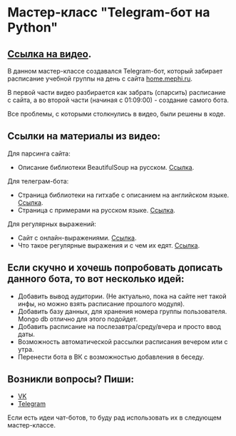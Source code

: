 # Мастер-класс "Telegram-бот на Python"
## [Ссылка на видео](https://vk.com/icismephi?w=wall-127643835_2213).

В данном мастер-классе создавался Telegram-бот, который забирает  
расписание учебной группы на день с сайта [home.mephi.ru](home.mephi.ru).

В первой части видео разбирается как забрать (спарсить) расписание  
с сайта, а во второй части (начиная с 01:09:00) - создание самого бота.

Все проблемы, с которыми столкнулись в видео, были решены в коде.

## Ссылки на материалы из  видео:
Для парсинга сайта:
* Описание библиотеки BeautifulSoup на русском. [Ссылка](https://python-scripts.com/beautifulsoup-html-parsing).

Для телеграм-бота:
* Страница библиотеки на гитхабе с описанием на английском языке. [Ссылка](https://github.com/eternnoir/pyTelegramBotAPI).
* Страница с примерами на русском языке. [Ссылка](https://groosha.gitbook.io/telegram-bot-lessons/extra/pytelegrambotapi_basics).

Для регулярных выражений:
* Сайт с онлайн-выражениями. [Ссылка](https://regex101.com/).
* Что такое регулярные выражения и с чем их едят. [Ссылка](https://tproger.ru/articles/regexp-for-beginners/).

## Если скучно и хочешь попробовать  дописать данного бота, то вот несколько идей:
* Добавить вывод аудитории. (Не актуально, пока на сайте нет такой инфы, но можно взять расписание прошлого модуля).
* Добавить базу данных, для хранения номера группы пользователя. Mongo db отлично для этого подойдет.
* Добавить расписание на послезавтра/среду/вчера и просто ввод даты.
* Возможность автоматической рассылки расписания вечером или с утра.
* Перенести бота в ВК с возможностью добавления в беседу.

## Возникли вопросы? Пиши:
* [VK](https://vk.com/ivan_nizh)
* [Telegram](https://telete.in/ivan_nizh)

Если есть идеи чат-ботов, то буду рад использовать их в следующем мастер-классе.
